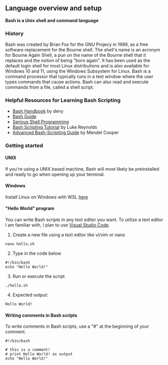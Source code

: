 
## Language overview and setup
**Bash is a Unix shell and command language**

### History

Bash was created by Brian Fox for the GNU Projecy in 1989, as a free software replacement for the Bourne shell. The shell's name is an acronym for Bourne Again Shell, a pun on the name of the Bourne shell that it replaces and the notion of being "born again". It has been used as the default login shell for most Linux distributions and is also available for Windows 10 and 11, using the Windows Subsystem for Linux.
Bash is a command processor that typically runs in a text window where the user types commands that cause actions. Bash can also read and execute commands from a file, called a shell script.

### Helpful Resources for Learning Bash Scripting
- [Bash Handbook](https://github.com/denysdovhan/bash-handbook) by deny
- [Bash Guide](https://mywiki.wooledge.org/BashGuide)
- [Serious Shell Programming](https://freebsdfrau.gitbook.io/serious-shell-programming/acknowledgements)
- [Bash Scripting Tutorial](https://linuxconfig.org/bash-scripting-tutorial) by Luke Reynolds
- [Advanced Bash-Scripting Guide](https://tldp.org/LDP/abs/html/) by Mendel Cooper

### Getting started

#### UNIX
If you're using a UNIX based machine, Bash will most likely be preinstalled and ready to go when opening up your terminal. 

#### Windows
Install Linux on Windows with WSL [here](https://learn.microsoft.com/en-us/windows/wsl/install) 

#### "Hello World" program
You can write Bash scripts in any text editor you want. To utilize a text editor I am familiar with, I plan to use [Visual Studio Code](https://code.visualstudio.com/). 
1. Create a new file using a text editor like vi/vim or nano
```
nano hello.sh
```
2. Type in the code below
```
#!/bin/bash
echo "Hello World!"
```
3. Run or execute the script
```
./hello.sh
```
4. Expected output:
```
Hello World!
```

#### Writing comments in Bash scripts
To write comments in Bash scripts, use a "#" at the beginning of your comment. 
```
#!/bin/bash

# this is a comment!
# print Hello World! as output
echo "Hello World!"
```